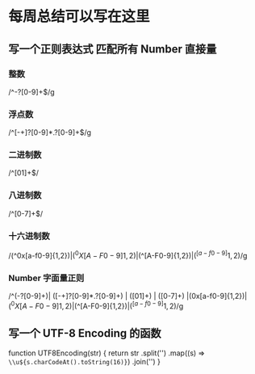 # 每周总结可以写在这里

## 写一个正则表达式 匹配所有 Number 直接量
### 整数
/^-?[0-9]+$/g
### 浮点数
/^[-+]?[0-9]*\.?[0-9]+$/g
### 二进制数
/^[01]+$/
### 八进制数
/^[0-7]+\$/
### 十六进制数
/(^0x[a-f0-9]{1,2}$)|(^0X[A-F0-9]{1,2}$)|(^[A-F0-9]{1,2}$)|(^[a-f0-9]{1,2}$)/g
### Number 字面量正则
/^(-?[0-9]+)| ([-+]?[0-9]*\.?[0-9]+) | ([01]+) | ([0-7]+\) |(0x[a-f0-9]{1,2}$)|(^0X[A-F0-9]{1,2}$)|(^[A-F0-9]{1,2}$)|(^[a-f0-9]{1,2})$/g

## 写一个 UTF-8 Encoding 的函数
function UTF8Encoding(str) {
  return str
    .split('')
    .map((s) => `\\u${s.charCodeAt().toString(16)}`)
    .join('')
}